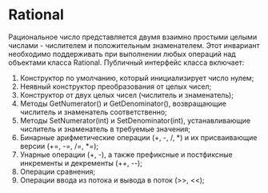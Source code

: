 # Rational
Рациональное число представляется двумя взаимно простыми целыми числами - числителем и положительным знаменателем. Этот инвариант необходимо поддерживать при выполнении любых операций над объектами класса Rational. Публичный интерфейс класса включает:
1) Конструктор по умолчанию, который инициализирует число нулем;
2) Неявный конструктор преобразования от целых чисел;
3) Конструктор от двух целых чисел (числитель и знаменатель);
4) Методы GetNumerator() и GetDenominator(), возвращающие числитель и знаменатель соответственно;
5) Методы SetNumerator(int) и SetDenominator(int), устанавливающие числитель и знаменатель в требуемые значения;
6) Бинарные арифметические операции (+, -, /, *) и их присваивающие версии (+=, -=, /=, *=);
7) Унарные операции (+, -), а также префиксные и постфиксные инкременты и декременты (++, --);
8) Операции сравнения;
9) Операции ввода из потока и вывода в поток (>>, <<);
